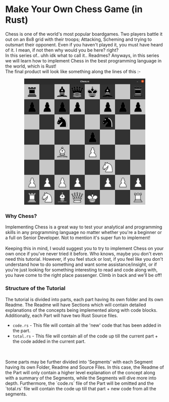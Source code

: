 # Make Your Own Chess Game (in Rust)
Chess is one of the world's most popular boardgames. Two players battle it out on an 8x8 grid
with their troops; Attacking, Scheming and trying to outsmart their opponent.
Even if you haven't played it,
you must have heard of it. I mean, if not then why would you be here? right?
<br>
In this series of.. uhh idk what to call it.. Readmes? Anyways, in this series we will learn how
to implement Chess in the best programming language in the world, which is Rust!
<br>
The final product will look like something along the lines of this :-
<p align="center">
    <img height="400" src="imgs/final.png">
</p>

### Why Chess?
Implementing Chess is a great way to test your analytical and programming skills in any programming
language no matter whether you're a beginner or a full on Senior Developer. Not to mention it's
super fun to implement!
<br>
<br>
Keeping this in mind, I would suggest you to try to implement Chess on your own once if you've never tried it before. Who knows, maybe
you don't even need this tutorial. However, if you feel stuck or lost, if you feel like you don't
understand how to do something and want some assistance/insight, or if you're just looking for
something interesting to read and code
along with, you have come to the right place passenger. Climb in back and we'll be off!

### Structure of the Tutorial
The tutorial is divided into parts, each part having its own folder and its own Readme.
The Readme will have Sections which will contain detailed explanations of the concepts being implemented
along with code blocks.
Additionally, each Part will have two Rust Source files.
- `code.rs` - This file will contain all the 'new' code that has been added in the part.
- `total.rs` - This file will contain all of the code up till the current part + the code added in the current part.
<br>
<br>
Some parts may be further divided into 'Segments' with each Segment having its own Folder, Readme and
Source Files. In this case, the Readme of the Part will only contain a higher level explanation of the concept
along with a summary of the Segments, while the Segments will dive more into depth. Furthermore, the
`code.rs` file of the Part will be omitted and the `total.rs` file will contain the code up till that
part + new code from all the segments.
